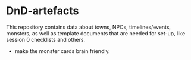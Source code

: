 # DnD-artefacts
This repository contains data about towns, NPCs, timelines/events, monsters, as well as template documents that are needed for set-up, like session 0 checklists and others.


- make the monster cards brain friendly.
